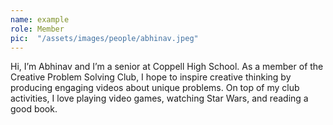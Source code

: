 ```yaml
---
name: example
role: Member
pic:  "/assets/images/people/abhinav.jpeg"
---
```

Hi, I’m Abhinav and I’m a senior at Coppell High School. As a member of the Creative Problem Solving Club, I hope to inspire creative thinking by producing engaging videos about unique problems. On top of my club activities, I love playing video games, watching Star Wars, and reading a good book.
